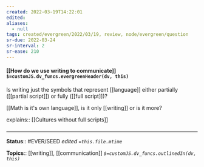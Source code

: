 ```yaml
---
created: 2022-03-19T14:22:01 
edited: 
aliases:
  - null
tags: created/evergreen/2022/03/19, review, node/evergreen/question
sr-due: 2022-03-24
sr-interval: 2
sr-ease: 210
---
```


#### [[How do we use writing to communicate]] `$=customJS.dv_funcs.evergreenHeader(dv, this)`

Is writing just the symbols that represent [[language]] either partially ([[partial script]]) or fully ([[full script]])?

[[Math is it's own language]], is it only [[writing]] or is it more?

explains:: [[Cultures without full scripts]]

### <hr class="footnote"/>

**Status**:: #EVER/SEED 
*edited `=this.file.mtime`*

**Topics**:: [[writing]], [[communication]]
*`$=customJS.dv_funcs.outlinedIn(dv, this)`*
